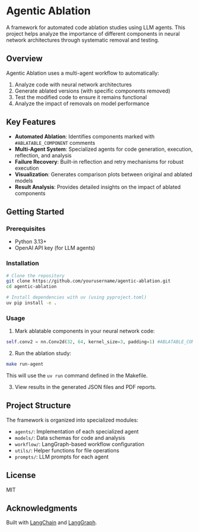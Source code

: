 # Agentic Ablation

A framework for automated code ablation studies using LLM agents. This project helps analyze the importance of different components in neural network architectures through systematic removal and testing.

## Overview

Agentic Ablation uses a multi-agent workflow to automatically:
1. Analyze code with neural network architectures
2. Generate ablated versions (with specific components removed)
3. Test the modified code to ensure it remains functional
4. Analyze the impact of removals on model performance

## Key Features

- **Automated Ablation**: Identifies components marked with `#ABLATABLE_COMPONENT` comments
- **Multi-Agent System**: Specialized agents for code generation, execution, reflection, and analysis
- **Failure Recovery**: Built-in reflection and retry mechanisms for robust execution
- **Visualization**: Generates comparison plots between original and ablated models
- **Result Analysis**: Provides detailed insights on the impact of ablated components

## Getting Started

### Prerequisites

- Python 3.13+
- OpenAI API key (for LLM agents)

### Installation

```bash
# Clone the repository
git clone https://github.com/yourusername/agentic-ablation.git
cd agentic-ablation

# Install dependencies with uv (using pyproject.toml)
uv pip install -e .
```

### Usage

1. Mark ablatable components in your neural network code:
```python
self.conv2 = nn.Conv2d(32, 64, kernel_size=3, padding=1) #ABLATABLE_COMPONENT
```

2. Run the ablation study:
```bash
make run-agent
```
   This will use the `uv run` command defined in the Makefile.

3. View results in the generated JSON files and PDF reports.

## Project Structure

The framework is organized into specialized modules:
- `agents/`: Implementation of each specialized agent
- `models/`: Data schemas for code and analysis
- `workflow/`: LangGraph-based workflow configuration
- `utils/`: Helper functions for file operations
- `prompts/`: LLM prompts for each agent

## License

MIT

## Acknowledgments

Built with [LangChain](https://github.com/langchain-ai/langchain) and [LangGraph](https://github.com/langchain-ai/langgraph).